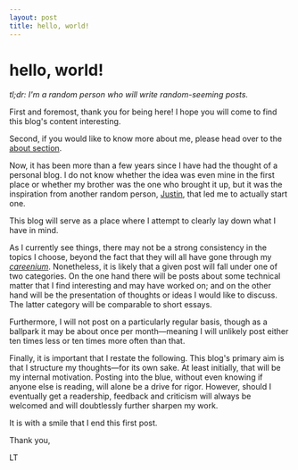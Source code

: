 ```yaml
---
layout: post
title: hello, world!
---
```


# hello, world!

_tl;dr: I'm a random person who will write random-seeming posts._

First and foremost, thank you for being here! I hope you will come to find this blog's content interesting.

Second, if you would like to know more about me, please head over to the [about section](https://leopold.lt/about/).

Now, it has been more than a few years since I have had the thought of a personal blog. I do not know whether the idea was even mine in the first place or whether my brother was the one who brought it up, but it was the inspiration from another random person, [Justin](https://glibert.io/), that led me to actually start one.

This blog will serve as a place where I attempt to clearly lay down what I have in mind.

As I currently see things, there may not be a strong consistency in the topics I choose, beyond the fact that they will all have gone through my _[careenium](https://jsomers.net/careenium.pdf)_. Nonetheless, it is likely that a given post will fall under one of two categories. On the one hand there will be posts about some technical matter that I find interesting and may have worked on; and on the other hand will be the presentation of thoughts or ideas I would like to discuss. The latter category will be comparable to short essays.

Furthermore, I will not post on a particularly regular basis, though as a ballpark it may be about once per month—meaning I will unlikely post either ten times less or ten times more often than that.

Finally, it is important that I restate the following. This blog's primary aim is that I structure my thoughts—for its own sake. At least initially, that will be my internal motivation. Posting into the blue, without even knowing if anyone else is reading, will alone be a drive for rigor. However, should I eventually get a readership, feedback and criticism will always be welcomed and will doubtlessly further sharpen my work.

It is with a smile that I end this first post.


Thank you,

LT
